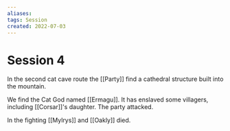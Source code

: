 ```yaml
---
aliases:  
tags: Session 
created: 2022-07-03
---
```

# Session 4
In the second cat cave route the [[Party]] find a cathedral structure built into the mountain.

We find the Cat God named [[Ermagu]]. It has enslaved some villagers, including [[Corsar]]'s daughter. The party attacked.

In the fighting [[Mylrys]] and [[Oakly]] died.